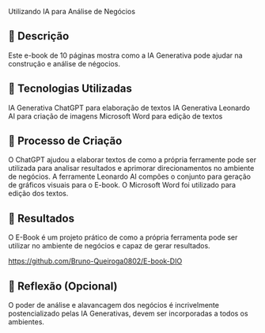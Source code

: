 Utilizando IA para Análise de Negócios

## 📒 Descrição
Este e-book de 10 páginas mostra como a IA Generativa pode ajudar na construção e análise de négocios.

## 🤖 Tecnologias Utilizadas
IA Generativa ChatGPT para elaboração de textos
IA Generativa Leonardo AI para criação de imagens
Microsoft Word para edição de textos

## 🧐 Processo de Criação
O ChatGPT ajudou a elaborar textos de como a própria ferramente pode ser utilizada para analisar resultados e aprimorar direcionamentos no ambiente de negócios. A ferramente Leonardo AI compões o conjunto para geração de gráficos visuais para o E-book. O Microsoft Word foi utilizado para edição dos textos.

## 🚀 Resultados
O E-Book é um projeto prático de como a própria ferramenta pode ser utilizar no ambiente de negócios e capaz de gerar resultados.

https://github.com/Bruno-Queiroga0802/E-book-DIO

## 💭 Reflexão (Opcional)
O poder de análise e alavancagem dos negócios é incrivelmente postencializado pelas IA Generativas, devem ser incorporadas a todos os ambientes.
